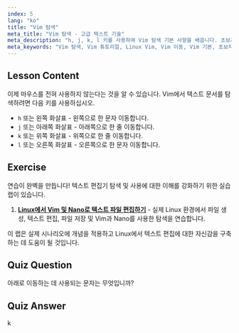 ```yaml
---
index: 5
lang: "ko"
title: "Vim 탐색"
meta_title: "Vim 탐색 - 고급 텍스트 기술"
meta_description: "h, j, k, l 키를 사용하여 Vim 탐색 기본 사항을 배웁니다. 초보자를 위한 필수 Vim 이동을 이해하고 Linux 명령줄 기술을 향상시키십시오."
meta_keywords: "Vim 탐색, Vim 튜토리얼, Linux Vim, Vim 이동, Vim 기본, 초보자 Vim, Linux 텍스트 편집기, Vim 가이드"
---
```


## Lesson Content

이제 마우스를 전혀 사용하지 않는다는 것을 알 수 있습니다. Vim에서 텍스트 문서를 탐색하려면 다음 키를 사용하십시오.

- `h` 또는 왼쪽 화살표 - 왼쪽으로 한 문자 이동합니다.
- `j` 또는 아래쪽 화살표 - 아래쪽으로 한 줄 이동합니다.
- `k` 또는 위쪽 화살표 - 위쪽으로 한 줄 이동합니다.
- `l` 또는 오른쪽 화살표 - 오른쪽으로 한 문자 이동합니다.

## Exercise

연습이 완벽을 만듭니다! 텍스트 편집기 탐색 및 사용에 대한 이해를 강화하기 위한 실습 랩이 있습니다.

1. **[Linux에서 Vim 및 Nano로 텍스트 파일 편집하기](https://labex.io/ko/labs/comptia-edit-text-files-in-linux-with-vim-and-nano-591076)** - 실제 Linux 환경에서 파일 생성, 텍스트 편집, 파일 저장 및 Vim과 Nano를 사용한 탐색을 연습합니다.

이 랩은 실제 시나리오에 개념을 적용하고 Linux에서 텍스트 편집에 대한 자신감을 구축하는 데 도움이 될 것입니다.

## Quiz Question

아래로 이동하는 데 사용되는 문자는 무엇입니까?

## Quiz Answer

k
